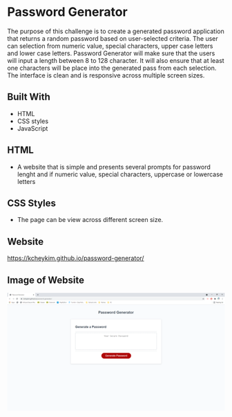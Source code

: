 # Password Generator

The purpose of this challenge is to create a generated password application that returns a random password based on user-selected criteria. The user can selection from numeric value, special characters, upper case letters and lower case letters. Password Generator will make sure that the users will input a length between 8 to 128 character. It will also ensure that at least one characters will be place into the generated pass from each selection. The interface is clean and is responsive across multiple screen sizes.

## Built With
* HTML
* CSS styles
* JavaScript


## HTML

* A website that is simple and presents several prompts for password lenght and if numeric value, special characters, uppercase or lowercase letters

## CSS Styles

* The page can be view across different screen size.

## Website
https://kcheykim.github.io/password-generator/


## Image of Website
![password-generator](./assets/images/password-generator.png?raw=true)